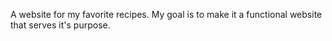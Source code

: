 A website for my favorite recipes. My goal is to make it a functional website that serves it's purpose.
